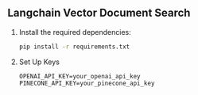 ## Langchain Vector Document Search

1. Install the required dependencies:
    ```bash
    pip install -r requirements.txt
    ```
2. Set Up Keys

    ```
    OPENAI_API_KEY=your_openai_api_key
    PINECONE_API_KEY=your_pinecone_api_key
    ```
